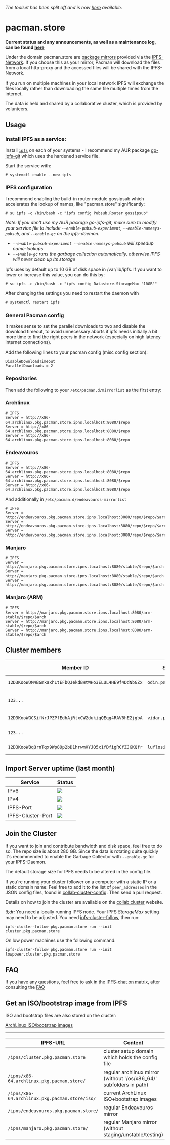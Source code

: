 _The toolset has been split off and is now [here](https://github.com/RubenKelevra/rsync2ipfs-cluster.git) available._

# pacman.store

**Current status and any announcements, as well as a maintenance log, can be found [here](https://github.com/RubenKelevra/pacman.store/wiki/Status,-Announcements-&-Maintenance)**

Under the domain pacman.store are [package mirrors](https://wiki.archlinux.org/index.php/Pacman#Repositories_and_mirrors) provided via the [IPFS-Network](https://ipfs.io). If you choose this as your mirror, Pacman will download the files from a local http-proxy and the accessed files will be shared with the IPFS-Network.

If you run on multiple machines in your local network IPFS will exchange the files locally rather than downloading the same file multiple times from the internet.

The data is held and shared by a collaborative cluster, which is provided by volunteers.

## Usage

### Install IPFS as a service:

Install [`ipfs`](https://wiki.archlinux.org/index.php/IPFS) on each of your systems - I recommend my AUR package [go-ipfs-git](https://aur.archlinux.org/packages/go-ipfs-git) which uses the hardened service file.

Start the service with:

```console
# systemctl enable --now ipfs
```

### IPFS configuration

I recommend enabling the build-in router module gossipsub which accelerates the lookup of names, like "pacman.store" significantly:

```console
# su ipfs -c /bin/bash -c "ipfs config Pubsub.Router gossipsub"
```

_Note: If you don't use my AUR package go-ipfs-git, make sure to modify your service file to include `--enable-pubsub-experiment`, `--enable-namesys-pubsub`, and `--enable-gc` on the ipfs-daemon._
- _`--enable-pubsub-experiment --enable-namesys-pubsub` will speedup name-lookups_
- _`--enable-gc` runs the garbage collection automatically, otherwise IPFS will never clean up its storage_

Ipfs uses by default up to 10 GB of disk space in /var/lib/ipfs. If you want to lower or increase this value, you can do this by:

```console
# su ipfs -c /bin/bash -c "ipfs config Datastore.StorageMax '10GB'"
```

After changing the settings you need to restart the daemon with 

```console
# systemctl restart ipfs
```

### General Pacman config

It makes sense to set the parallel downloads to two and disable the download timeout, to avoid unnecessary aborts if ipfs needs initially a bit more time to find the right peers in the network (especially on high latency internet connections).

Add the following lines to your pacman config (misc config section):

```
DisableDownloadTimeout
ParallelDownloads = 2
```

### Repositories



Then add the following to your `/etc/pacman.d/mirrorlist` as the first entry:

### Archlinux
```
# IPFS
Server = http://x86-64.archlinux.pkg.pacman.store.ipns.localhost:8080/$repo
Server = http://x86-64.archlinux.pkg.pacman.store.ipns.localhost:8080/$repo
Server = http://x86-64.archlinux.pkg.pacman.store.ipns.localhost:8080/$repo
```

### Endeavouros


```
# IPFS
Server = http://x86-64.archlinux.pkg.pacman.store.ipns.localhost:8080/$repo
Server = http://x86-64.archlinux.pkg.pacman.store.ipns.localhost:8080/$repo
Server = http://x86-64.archlinux.pkg.pacman.store.ipns.localhost:8080/$repo
```

And additionally in `/etc/pacman.d/endeavouros-mirrorlist`

```
# IPFS
Server = http://endeavouros.pkg.pacman.store.ipns.localhost:8080/repo/$repo/$arch
Server = http://endeavouros.pkg.pacman.store.ipns.localhost:8080/repo/$repo/$arch
Server = http://endeavouros.pkg.pacman.store.ipns.localhost:8080/repo/$repo/$arch
```

### Manjaro

```
# IPFS
Server = http://manjaro.pkg.pacman.store.ipns.localhost:8080/stable/$repo/$arch
Server = http://manjaro.pkg.pacman.store.ipns.localhost:8080/stable/$repo/$arch
Server = http://manjaro.pkg.pacman.store.ipns.localhost:8080/stable/$repo/$arch
```

### Manjaro (ARM)

```
# IPFS
Server = http://manjaro.pkg.pacman.store.ipns.localhost:8080/arm-stable/$repo/$arch
Server = http://manjaro.pkg.pacman.store.ipns.localhost:8080/arm-stable/$repo/$arch
Server = http://manjaro.pkg.pacman.store.ipns.localhost:8080/arm-stable/$repo/$arch
```



## Cluster members


| Member ID | Server | Location | Internet-Provider | AS | Provider |
| - | - | - | - | - | - |
| `12D3KooWDM4BGmkaxhLtEFbQJekdBHtWHo3ELUL4HE9f4DdNbGZx` | `odin.pacman.store` | Nuremberg, Germany | netcup | AS197540 | [@RubenKelevra](https://github.com/RubenKelevra) |
| `123...` | | Guthrie, Oklahoma | Cox Communications Inc | AS22773 | [@teknomunk](https://github.com/teknomunk) |
| `12D3KooWGCSifNrJPZPfEdhAjRtxCW2dukiqQEqg4RAV6hE2jgbA` | `vidar.pacman.store` | Vilnius, Lithuania | UAB Interneto vizija | AS20080814 | [@RubenKelevra](https://github.com/RubenKelevra) |
| `123...` | | ~ Tokyo, Japan | | AS7506 | _anonymous_ |
| `12D3KooWBqQrnTqx9Wp89p2bD1hrwmXYJQ5x1fDfigRCfZJGKQfr` | `luflosi.de` | Saarland, Germany | VSE NET GmbH | AS9063 | [@Luflosi](https://github.com/Luflosi) |


## Import Server uptime (last month)

| Service | Status |
| - | - |
| IPv6 | <img src="https://app.statuscake.com/button/index.php?Track=lqm087FDpT&Days=30&Design=2" /> |
| IPv4 | <img src="https://app.statuscake.com/button/index.php?Track=mdwVReU662&Days=30&Design=2" /> |
| IPFS-Port | <img src="https://app.statuscake.com/button/index.php?Track=dpSNJkhpBi&Days=30&Design=2" /> |
| IPFS-Cluster-Port | <img src="https://app.statuscake.com/button/index.php?Track=W6VTSzFRsc&Days=30&Design=2" /> |

## Join the Cluster

If you want to join and contribute bandwidth and disk space, feel free to do so. The repo size is about 280 GB. Since the data is rotating quite quickly it's recommended to enable the Garbage Collector with `--enable-gc` for your IPFS-Daemon.

The default storage size for IPFS needs to be altered in the config file.

If you're running your cluster follower on a computer with a static IP or a static domain name: Feel free to add it to the list of ```peer_addresses``` in the JSON config files, found in [collab-cluster-config](./collab-cluster-config). Then send a pull request.

Details on how to join the cluster are available on the [collab cluster](https://collab.ipfscluster.io/) website.

*tl;dr:* You need a locally running IPFS node. Your IPFS *StorageMax* setting may need to be adjusted. You need [ipfs-cluster-follow](https://aur.archlinux.org/packages/ipfs-cluster-bin/), then run:

```console
ipfs-cluster-follow pkg.pacman.store run --init cluster.pkg.pacman.store
```

On low power machines use the following command:

```console
ipfs-cluster-follow pkg.pacman.store run --init lowpower.cluster.pkg.pacman.store
```

## FAQ

If you have any questions, feel free to ask in the [IPFS-chat on matrix](https://riot.im/app/#/room/#ipfs:matrix.org), after consulting the [FAQ](https://github.com/RubenKelevra/pacman.store/wiki/FAQ)

## Get an ISO/bootstrap image from IPFS

ISO and bootstrap files are also stored on the cluster:

[ArchLinux ISO/bootstrap images](http://x86-64.archlinux.pkg.pacman.store/iso)

---

| IPFS-URL | Content |
| - | - |
| `/ipns/cluster.pkg.pacman.store` | cluster setup domain which holds the config file |
| `/ipns/x86-64.archlinux.pkg.pacman.store/` | regular archlinux mirror<br>(without '/os/x86_64/' subfolders in path) |
| `/ipns/x86-64.archlinux.pkg.pacman.store/iso/` | current ArchLinux ISO+bootstrap images |
| `/ipns/endeavouros.pkg.pacman.store/` | regular Endeavouros mirror |
| `/ipns/manjaro.pkg.pacman.store/` | regular Manjaro mirror<br>(without staging/unstable/testing) |

